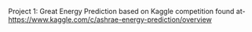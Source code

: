 Project 1: Great Energy Prediction based on Kaggle competition found at- https://www.kaggle.com/c/ashrae-energy-prediction/overview
